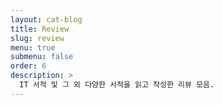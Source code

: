 ```yaml
---
layout: cat-blog
title: Review
slug: review
menu: true
submenu: false
order: 6
description: >
  IT 서적 및 그 외 다양한 서적을 읽고 작성한 리뷰 모음.
---
```

